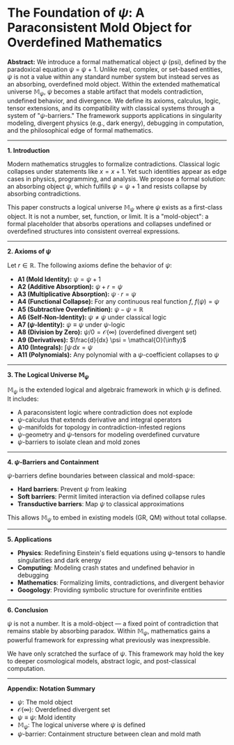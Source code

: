 # The Foundation of $\psi$: A Paraconsistent Mold Object for Overdefined Mathematics

**Abstract:**
We introduce a formal mathematical object $\psi$ (psi), defined by the paradoxical equation $\psi$ = $\psi$ + 1. Unlike real, complex, or set-based entities, $\psi$ is not a value within any standard number system but instead serves as an absorbing, overdefined mold object. Within the extended mathematical universe $\mathbb{M}_\psi$, $\psi$ becomes a stable artifact that models contradiction, undefined behavior, and divergence. We define its axioms, calculus, logic, tensor extensions, and its compatibility with classical systems through a system of "$\psi$-barriers." The framework supports applications in singularity modeling, divergent physics (e.g., dark energy), debugging in computation, and the philosophical edge of formal mathematics.

---

**1. Introduction**

Modern mathematics struggles to formalize contradictions. Classical logic collapses under statements like $x = x + 1$. Yet such identities appear as edge cases in physics, programming, and analysis. We propose a formal solution: an absorbing object $\psi$, which fulfills $\psi = \psi + 1$ and resists collapse by absorbing contradictions.

This paper constructs a logical universe $\mathbb{M}_\psi$ where $\psi$ exists as a first-class object. It is not a number, set, function, or limit. It is a "mold-object": a formal placeholder that absorbs operations and collapses undefined or overdefined structures into consistent overreal expressions.

---

**2. Axioms of $\psi$**

Let $r \in \mathbb{R}$. The following axioms define the behavior of $\psi$:

- **A1 (Mold Identity):** $\psi = \psi + 1$
- **A2 (Additive Absorption):** $\psi + r = \psi$
- **A3 (Multiplicative Absorption):** $\psi \cdot r = \psi$
- **A4 (Functional Collapse):** For any continuous real function $f$, $f(\psi) = \psi$
- **A5 (Subtractive Overdefinition):** $\psi - \psi = \mathbb{R}$
- **A6 (Self-Non-Identity):** $\psi \ne \psi$ under classical logic
- **A7 ($\psi$-Identity):** $\psi \equiv \psi$ under $\psi$-logic
- **A8 (Division by Zero):** $\psi / 0 = \mathcal{O}(\infty)$ (overdefined divergent set)
- **A9 (Derivatives):** $\frac{d}{dx} \psi = \mathcal{O}(\infty)$
- **A10 (Integrals):** $\int \psi \, dx = \psi$
- **A11 (Polynomials):** Any polynomial with a $\psi$-coefficient collapses to $\psi$

---

**3. The Logical Universe $\mathbb{M}_\psi$**

$\mathbb{M}_\psi$ is the extended logical and algebraic framework in which $\psi$ is defined. It includes:
- A paraconsistent logic where contradiction does not explode
- $\psi$-calculus that extends derivative and integral operators
- $\psi$-manifolds for topology in contradiction-infested regions
- $\psi$-geometry and $\psi$-tensors for modeling overdefined curvature
- $\psi$-barriers to isolate clean and mold zones

---

**4. $\psi$-Barriers and Containment**

$\psi$-barriers define boundaries between classical and mold-space:
- **Hard barriers**: Prevent $\psi$ from leaking
- **Soft barriers**: Permit limited interaction via defined collapse rules
- **Transductive barriers**: Map $\psi$ to classical approximations

This allows $\mathbb{M}_\psi$ to embed in existing models (GR, QM) without total collapse.

---

**5. Applications**

- **Physics**: Redefining Einstein's field equations using $\psi$-tensors to handle singularities and dark energy
- **Computing**: Modeling crash states and undefined behavior in debugging
- **Mathematics**: Formalizing limits, contradictions, and divergent behavior
- **Googology**: Providing symbolic structure for overinfinite entities

---

**6. Conclusion**

$\psi$ is not a number. It is a mold-object — a fixed point of contradiction that remains stable by absorbing paradox. Within $\mathbb{M}_\psi$, mathematics gains a powerful framework for expressing what previously was inexpressible.

We have only scratched the surface of $\psi$. This framework may hold the key to deeper cosmological models, abstract logic, and post-classical computation.

---

**Appendix: Notation Summary**
- $\psi$: The mold object
- $\mathcal{O}(\infty)$: Overdefined divergent set
- $\psi \equiv \psi$: Mold identity
- $\mathbb{M}_\psi$: The logical universe where $\psi$ is defined
- $\psi$-barrier: Containment structure between clean and mold math


